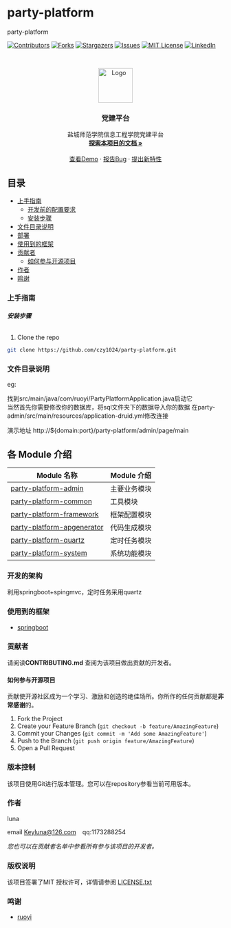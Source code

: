 

# party-platform

party-platform

<!-- PROJECT SHIELDS -->

[![Contributors][contributors-shield]][contributors-url]
[![Forks][forks-shield]][forks-url]
[![Stargazers][stars-shield]][stars-url]
[![Issues][issues-shield]][issues-url]
[![MIT License][license-shield]][license-url]
[![LinkedIn][linkedin-shield]][linkedin-url]

<!-- PROJECT LOGO -->
<br />

<p align="center">
  <a href="https://github.com/czy1024/party-platform/">
    <img src="https://tva1.sinaimg.cn/large/0081Kckwgy1glt8cw6atpj30fa0faaa1.jpg" alt="Logo" width="80" height="80">
  </a>

  <h3 align="center">党建平台</h3>
  <p align="center">
    盐城师范学院信息工程学院党建平台
    <br />
    <a href="https://czy1024.github.io/party-platform"><strong>探索本项目的文档 »</strong></a>
    <br />
    <br />
    <a href="http://yctc.vaiwan.com/party-platform/admin/page/main">查看Demo</a>
    ·
    <a href="">报告Bug</a>
    ·
    <a href="https://github.com/czy1024/party-platform/issues">提出新特性</a>
  </p>

</p>



## 目录

- [上手指南](#上手指南)
  - [开发前的配置要求](#开发前的配置要求)
  - [安装步骤](#安装步骤)
- [文件目录说明](#文件目录说明)
- [部署](#部署)
- [使用到的框架](#使用到的框架)
- [贡献者](#贡献者)
  - [如何参与开源项目](#如何参与开源项目)
- [作者](#作者)
- [鸣谢](#鸣谢)

### 上手指南


###### **安装步骤**

1. Clone the repo

```sh
git clone https://github.com/czy1024/party-platform.git
```

### 文件目录说明
eg:

找到src/main/java/com/ruoyi/PartyPlatformApplication.java启动它      
当然首先你需要修改你的数据库，将sql文件夹下的数据导入你的数据
在party-admin/src/main/resources/application-druid.yml修改连接
    
演示地址 http://${domain:port}/party-platform/admin/page/main
## 各 Module 介绍

| Module 名称                              | Module 介绍  |
| ---------------------------------------- | ------------ |
| [party-platform-admin](./party-platform-admin)             | 主要业务模块 |
| [party-platform-common](./party-platform-common)           | 工具模块     |
| [party-platform-framework](./party-platform-framework)     | 框架配置模块 |
| [party-platform-apgenerator](./party-platform-apgenerator) | 代码生成模块 |
| [party-platform-quartz](./party-platform-quartz)           | 定时任务模块 |
| [party-platform-system](./party-platform-system)           | 系统功能模块 |



### 开发的架构 

利用springboot+spingmvc，定时任务采用quartz


### 使用到的框架

- [springboot](https://spring.io/)

### 贡献者

请阅读**CONTRIBUTING.md** 查阅为该项目做出贡献的开发者。

#### 如何参与开源项目

贡献使开源社区成为一个学习、激励和创造的绝佳场所。你所作的任何贡献都是**非常感谢**的。


1. Fork the Project
2. Create your Feature Branch (`git checkout -b feature/AmazingFeature`)
3. Commit your Changes (`git commit -m 'Add some AmazingFeature'`)
4. Push to the Branch (`git push origin feature/AmazingFeature`)
5. Open a Pull Request



### 版本控制

该项目使用Git进行版本管理。您可以在repository参看当前可用版本。

### 作者

luna

email Keyluna@126.com  &ensp; qq:1173288254

 *您也可以在贡献者名单中参看所有参与该项目的开发者。*

### 版权说明

该项目签署了MIT 授权许可，详情请参阅 [LICENSE.txt](https://github.com/lunasaw/party-platform/blob/master/LICENSE)

### 鸣谢[]()


- [ruoyi](https://www.ruoyi.vip/)



<!-- links -->
[your-project-path]:czy1024/party-platform
[contributors-shield]: https://img.shields.io/github/contributors/czy1024/party-platform.svg?style=flat-square
[contributors-url]: https://github.com/czy1024/party-platform/graphs/contributors
[forks-shield]: https://img.shields.io/github/forks/czy1024/party-platform.svg?style=flat-square
[forks-url]: https://github.com/czy1024/party-platform/network/members
[stars-shield]: https://img.shields.io/github/stars/czy1024/party-platform.svg?style=flat-square
[stars-url]: https://github.com/czy1024/party-platform/stargazers
[issues-shield]: https://img.shields.io/github/issues/czy1024/party-platform.svg?style=flat-square
[issues-url]: https://img.shields.io/github/issues/czy1024/party-platform.svg
[license-shield]: https://img.shields.io/github/license/czy1024/party-platform.svg?style=flat-square
[license-url]: https://github.com/czy1024/party-platform/blob/master/LICENSE.txt
[linkedin-shield]: https://img.shields.io/badge/-LinkedIn-black.svg?style=flat-square&logo=linkedin&colorB=555
[linkedin-url]: https://linkedin.com/in/party-platform




